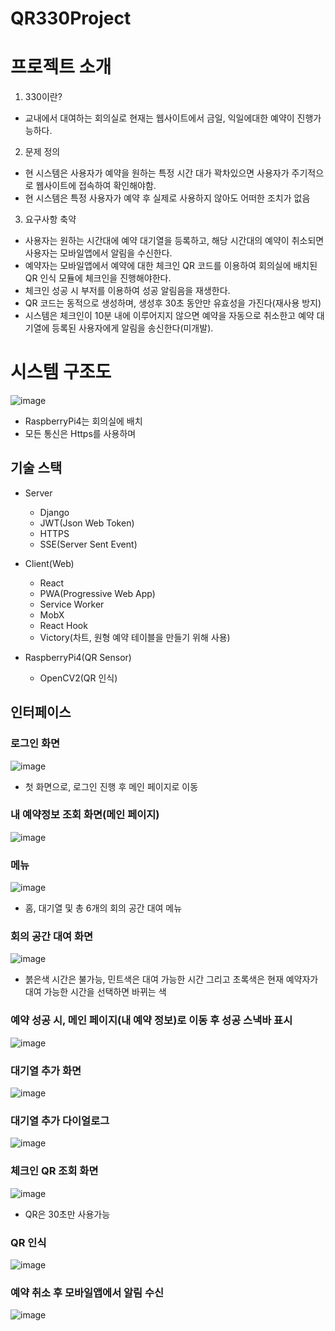 # QR330Project
# 프로젝트 소개
1. 330이란?
  * 교내에서 대여하는 회의실로 현재는 웹사이트에서 금일, 익일에대한 예약이 진행가능하다.
2. 문제 정의
  * 현 시스템은 사용자가 예약을 원하는 특정 시간 대가 꽉차있으면 사용자가 주기적으로 웹사이트에 접속하여 확인해야함.
  * 현 시스템은 특정 사용자가 예약 후 실제로 사용하지 않아도 어떠한 조치가 없음
3. 요구사항 축약
  * 사용자는 원하는 시간대에 예약 대기열을 등록하고, 해당 시간대의 예약이 취소되면 사용자는 모바일앱에서 알림을 수신한다.
  * 예약자는 모바일앱에서 예약에 대한 체크인 QR 코드를 이용하여 회의실에 배치된 QR 인식 모듈에 체크인을 진행해야한다.
  * 체크인 성공 시 부저를 이용하여 성공 알림음을 재생한다.
  * QR 코드는 동적으로 생성하며, 생성후 30초 동안만 유효성을 가진다(재사용 방지)
  * 시스템은 체크인이 10분 내에 이루어지지 않으면 예약을 자동으로 취소한고 예약 대기열에 등록된 사용자에게 알림을 송신한다(미개발).
  
 
# 시스템 구조도
![image](https://user-images.githubusercontent.com/50814086/103472363-08234e80-4dd0-11eb-97ec-c455e8bdd254.png)

* RaspberryPi4는 회의실에 배치
* 모든 통신은 Https를 사용하며 

## 기술 스택 
* Server
  * Django
  * JWT(Json Web Token)
  * HTTPS
  * SSE(Server Sent Event)
  
* Client(Web)
  * React
  * PWA(Progressive Web App)
  * Service Worker
  * MobX
  * React Hook
  * Victory(차트, 원형 예약 테이블을 만들기 위해 사용)
  
* RaspberryPi4(QR Sensor)
  * OpenCV2(QR 인식)
  
## 인터페이스
### 로그인 화면
![image](https://user-images.githubusercontent.com/50814086/103472476-63a20c00-4dd1-11eb-98e5-5ff8588b7e3e.png)
* 첫 화면으로, 로그인 진행 후 메인 페이지로 이동
### 내 예약정보 조회 화면(메인 페이지)
![image](https://user-images.githubusercontent.com/50814086/103472588-808b0f00-4dd2-11eb-979c-634f8361c2fe.png)
### 메뉴
![image](https://user-images.githubusercontent.com/50814086/103472488-83393480-4dd1-11eb-8b48-def875e75a14.png)
* 홈, 대기열 및 총 6개의 회의 공간 대여 메뉴
### 회의 공간 대여 화면
![image](https://user-images.githubusercontent.com/50814086/103472559-3f92fa80-4dd2-11eb-96ee-0590dc656453.png)
* 붉은색 시간은 불가능, 민트색은 대여 가능한 시간 그리고 초록색은 현재 예약자가 대여 가능한 시간을 선택하면 바뀌는 색
### 예약 성공 시, 메인 페이지(내 예약 정보)로 이동 후 성공 스낵바 표시
![image](https://user-images.githubusercontent.com/50814086/103472498-af54b580-4dd1-11eb-9da8-18e57f1a7576.png)
### 대기열 추가 화면
![image](https://user-images.githubusercontent.com/50814086/103472610-a9ab9f80-4dd2-11eb-80a3-de6a17907d35.png)
### 대기열 추가 다이얼로그
![image](https://user-images.githubusercontent.com/50814086/103472622-b8925200-4dd2-11eb-9e78-6022ce144ddc.png)
### 체크인 QR 조회 화면
![image](https://user-images.githubusercontent.com/50814086/103472629-ca73f500-4dd2-11eb-965a-6476c086aad1.png)
* QR은 30초만 사용가능
### QR 인식
![image](https://user-images.githubusercontent.com/50814086/103472722-0cea0180-4dd4-11eb-8713-b28ceb4864f6.png)
### 예약 취소 후 모바일앱에서 알림 수신
![image](https://user-images.githubusercontent.com/50814086/103472694-c09ec180-4dd3-11eb-8812-59956101af28.png)
